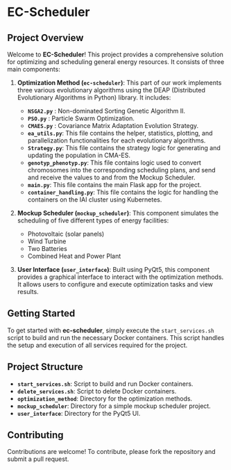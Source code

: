 # **EC-Scheduler**

## **Project Overview**

Welcome to **EC-Scheduler**! This project provides a comprehensive solution for optimizing and scheduling general energy resources. It consists of three main components:

1. **Optimization Method (`ec-scheduler`)**:
   This part of our work implements three various evolutionary algorithms using the DEAP (Distributed Evolutionary Algorithms in Python) library. It includes:
   - **`NSGA2.py`** : Non-dominated Sorting Genetic Algorithm II.
   - **`PSO.py`** : Particle Swarm Optimization.
   - **`CMAES.py`** : Covariance Matrix Adaptation Evolution Strategy.
   - **`ea_utils.py`**: This file contains the helper, statistics, plotting, and parallelization functionalities for each evolutionary algorithms.
   - **`Strategy.py`**: This file contains the strategy logic for generating and updating the population in CMA-ES.
   - **`genotyp_phenotyp.py`**: This file contains logic used to convert chromosomes into the corresponding scheduling plans, and send and receive the values to and from the Mockup Scheduler.
   - **`main.py`**: This file contains the main Flask app for the project.
   - **`container_handling.py`**: This file contains the logic for handling the containers on the IAI cluster using Kubernetes.

2. **Mockup Scheduler (`mockup_scheduler`)**:
   This component simulates the scheduling of five different types of energy facilities:
   - Photovoltaic (solar panels)
   - Wind Turbine
   - Two Batteries
   - Combined Heat and Power Plant

3. **User Interface (`user_interface`)**:
   Built using PyQt5, this component provides a graphical interface to interact with the optimization methods. It allows users to configure and execute optimization tasks and view results.

## **Getting Started**

To get started with **ec-scheduler**, simply execute the `start_services.sh` script to build and run the necessary Docker containers. This script handles the setup and execution of all services required for the project.

## **Project Structure**

- **`start_services.sh`**: Script to build and run Docker containers.
- **`delete_services.sh`**: Script to delete Docker containers.
- **`optimization_method`**: Directory for the optimization methods.
- **`mockup_scheduler`**: Directory for a simple mockup scheduler project.
- **`user_interface`**: Directory for the PyQt5 UI.

## **Contributing**

Contributions are welcome! To contribute, please fork the repository and submit a pull request.